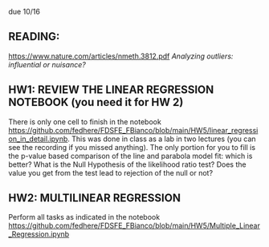 due 10/16

## READING: 

https://www.nature.com/articles/nmeth.3812.pdf
_Analyzing outliers: influential or nuisance?_



## HW1: REVIEW THE LINEAR REGRESSION NOTEBOOK (you need it for HW 2)
There is only one cell to finish in the notebook https://github.com/fedhere/FDSFE_FBianco/blob/main/HW5/linear_regression_in_detail.ipynb. This was done in class as a lab in two lectures (you can see the recording if you missed anything). The only portion for you to fill is the p-value based comparison of the line and parabola model fit: which is better? What is the Null Hypothesis of the likelihood ratio test? Does the value you get from the test lead to rejection of the null or not?

## HW2: MULTILINEAR REGRESSION 
Perform all tasks as indicated in the notebook https://github.com/fedhere/FDSFE_FBianco/blob/main/HW5/Multiple_Linear_Regression.ipynb
